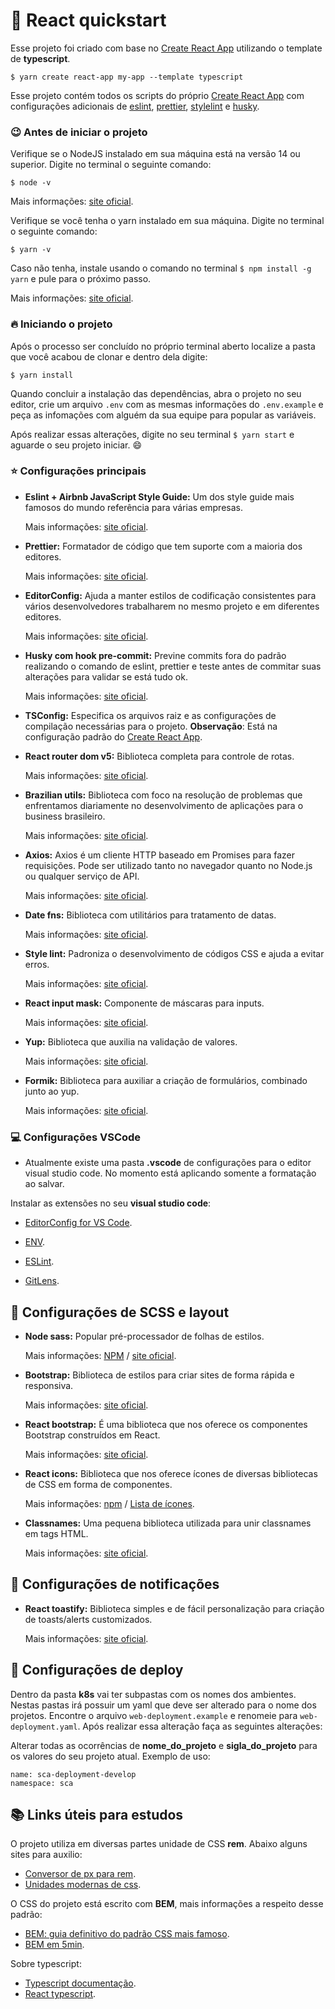 # :rocket: React quickstart

Esse projeto foi criado com base no [Create React App](https://github.com/facebook/create-react-app) utilizando o template de **typescript**.

`$ yarn create react-app my-app --template typescript`

Esse projeto contém todos os scripts do próprio [Create React App](https://github.com/facebook/create-react-app) com configurações adicionais de [eslint](https://eslint.org/), [prettier](https://prettier.io/), [stylelint](https://stylelint.io/) e [husky](https://typicode.github.io/husky/#/).

### :wink: Antes de iniciar o projeto

Verifique se o NodeJS instalado em sua máquina está na versão 14 ou superior. Digite no terminal o seguinte comando:

`$ node -v`

Mais informações: [site oficial](https://nodejs.org/en/).

Verifique se você tenha o yarn instalado em sua máquina. Digite no terminal o seguinte comando:

`$ yarn -v`

Caso não tenha, instale usando o comando no terminal `$ npm install -g yarn` e pule para o próximo passo.

Mais informações: [site oficial](https://yarnpkg.com/).

### :fire: Iniciando o projeto

Após o processo ser concluído no próprio terminal aberto localize a pasta que você acabou de clonar e dentro dela digite:

`$ yarn install`

Quando concluir a instalação das dependências, abra o projeto no seu editor, crie um arquivo `.env` com as mesmas informações do `.env.example` e peça as infomações com alguém da sua equipe para popular as variáveis.

Após realizar essas alterações, digite no seu terminal `$ yarn start` e aguarde o seu projeto iniciar. :smile:

### :star: Configurações principais

- **Eslint + Airbnb JavaScript Style Guide:**
  Um dos style guide mais famosos do mundo referência para várias empresas.

  Mais informações: [site oficial](https://github.com/airbnb/javascript).

- **Prettier:**
  Formatador de código que tem suporte com a maioria dos editores.

  Mais informações: [site oficial](https://prettier.io/).

- **EditorConfig:**
  Ajuda a manter estilos de codificação consistentes para vários desenvolvedores trabalharem no mesmo projeto e em diferentes editores.

  Mais informações: [site oficial](https://editorconfig.org/).

- **Husky com hook pre-commit:**
  Previne commits fora do padrão realizando o comando de eslint, prettier e teste antes de commitar suas alterações para validar se está tudo ok.

  Mais informações: [site oficial](https://typicode.github.io/husky/#/).

- **TSConfig:**
  Especifica os arquivos raiz e as configurações de compilação necessárias para o projeto.
  **Observação**: Está na configuração padrão do [Create React App](https://github.com/facebook/create-react-app).

- **React router dom v5:**
  Biblioteca completa para controle de rotas.

  Mais informações: [site oficial](https://v5.reactrouter.com/web/guides/quick-start).

- **Brazilian utils:**
  Biblioteca com foco na resolução de problemas que enfrentamos diariamente no desenvolvimento de aplicações para o business brasileiro.

  Mais informações: [site oficial](https://brazilian-utils.com.br/#/getting-started).

- **Axios:**
  Axios é um cliente HTTP baseado em Promises para fazer requisições. Pode ser utilizado tanto no navegador quanto no Node.js ou qualquer serviço de API.

  Mais informações: [site oficial](https://axios-http.com/).

- **Date fns:**
  Biblioteca com utilitários para tratamento de datas.

  Mais informações: [site oficial](https://date-fns.org/).

- **Style lint:**
  Padroniza o desenvolvimento de códigos CSS e ajuda a evitar erros.

  Mais informações: [site oficial](https://stylelint.io/).

- **React input mask:**
  Componente de máscaras para inputs.

  Mais informações: [site oficial](https://github.com/sanniassin/react-input-mask).

- **Yup:**
  Biblioteca que auxilia na validação de valores.

  Mais informações: [site oficial](https://www.npmjs.com/package/yup).

- **Formik:**
  Biblioteca para auxiliar a criação de formulários, combinado junto ao yup.

  Mais informações: [site oficial](https://www.npmjs.com/package/yup).

### :computer: Configurações VSCode

- Atualmente existe uma pasta **.vscode** de configurações para o editor visual studio code. No momento está aplicando somente a formatação ao salvar.

Instalar as extensões no seu **visual studio code**:

- [EditorConfig for VS Code](https://marketplace.visualstudio.com/items?itemName=EditorConfig.EditorConfig).

- [ENV](https://marketplace.visualstudio.com/items?itemName=IronGeek.vscode-env).

- [ESLint](https://marketplace.visualstudio.com/items?itemName=dbaeumer.vscode-eslint).

- [GitLens](https://marketplace.visualstudio.com/items?itemName=eamodio.gitlens).

## :art: Configurações de SCSS e layout

- **Node sass:**
  Popular pré-processador de folhas de estilos.

  Mais informações: [NPM](https://www.npmjs.com/package/node-sass) / [site oficial](https://sass-lang.com/).

- **Bootstrap:**
  Biblioteca de estilos para criar sites de forma rápida e responsiva.

  Mais informações: [site oficial](https://getbootstrap.com/docs/5.1/getting-started/introduction/).

- **React bootstrap:**
  É uma biblioteca que nos oferece os componentes Bootstrap construídos em React.

  Mais informações: [site oficial](https://react-bootstrap.github.io/).

- **React icons:**
  Biblioteca que nos oferece ícones de diversas bibliotecas de CSS em forma de componentes.

  Mais informações: [npm](https://www.npmjs.com/package/react-icons) / [Lista de ícones](https://react-icons.github.io/react-icons/).

- **Classnames:**
  Uma pequena biblioteca utilizada para unir classnames em tags HTML.

  Mais informações: [site oficial](https://www.npmjs.com/package/classnames).

## :rotating_light: Configurações de notificações

- **React toastify:**
  Biblioteca simples e de fácil personalização para criação de toasts/alerts customizados.

  Mais informações: [site oficial](https://fkhadra.github.io/react-toastify/introduction).

## :post_office: Configurações de deploy

Dentro da pasta **k8s** vai ter subpastas com os nomes dos ambientes. Nestas pastas irá possuir um yaml que deve ser alterado para o nome dos projetos. Encontre o arquivo `web-deployment.example` e renomeie para `web-deployment.yaml`. Após realizar essa alteração faça as seguintes alterações:

Alterar todas as ocorrências de **nome_do_projeto** e **sigla_do_projeto** para os valores do seu projeto atual. Exemplo de uso:

```
name: sca-deployment-develop
namespace: sca
```

## :books: Links úteis para estudos

O projeto utiliza em diversas partes unidade de CSS **rem**. Abaixo alguns sites para auxilio:

- [Conversor de px para rem](https://nekocalc.com/px-to-rem-converter).
- [Unidades modernas de css](https://desenvolvimentoparaweb.com/css/unidades-css-rem-vh-vw-vmin-vmax-ex-ch/).

O CSS do projeto está escrito com **BEM**, mais informações a respeito desse padrão:

- [BEM: guia definitivo do padrão CSS mais famoso](https://desenvolvimentoparaweb.com/css/bem/).
- [BEM em 5min](https://medium.com/trainingcenter/bem-em-5min-f5c80fd23439).

Sobre typescript:

- [Typescript documentação](https://www.typescriptlang.org/docs/).
- [React typescript](https://react-typescript-cheatsheet.netlify.app/docs/basic/setup).
